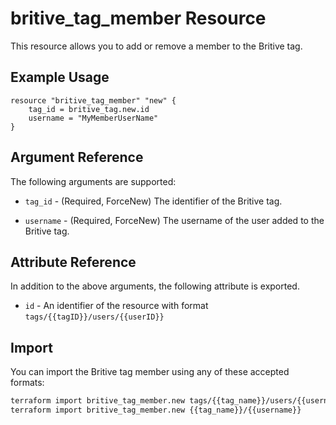 # britive_tag_member Resource

This resource allows you to add or remove a member to the Britive tag.

## Example Usage

```hcl
resource "britive_tag_member" "new" {
    tag_id = britive_tag.new.id
    username = "MyMemberUserName"
}
```

## Argument Reference

The following arguments are supported:

* `tag_id` - (Required, ForceNew) The identifier of the Britive tag.

* `username` - (Required, ForceNew) The username of the user added to the Britive tag.

## Attribute Reference

In addition to the above arguments, the following attribute is exported.

* `id` - An identifier of the resource with format `tags/{{tagID}}/users/{{userID}}`

## Import

You can import the Britive tag member using any of these accepted formats:

```sh
terraform import britive_tag_member.new tags/{{tag_name}}/users/{{username}}
terraform import britive_tag_member.new {{tag_name}}/{{username}}
```
